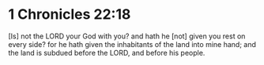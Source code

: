 # 1 Chronicles 22:18

[Is] not the LORD your God with you? and hath he [not] given you rest on every side? for he hath given the inhabitants of the land into mine hand; and the land is subdued before the LORD, and before his people.
